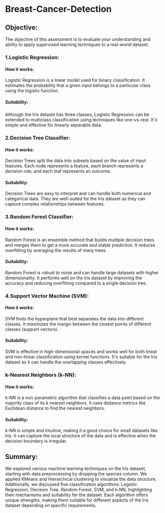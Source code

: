 # Breast-Cancer-Detection
## Objective:
The objective of this assessment is to evaluate your understanding and ability to apply supervised learning techniques to a real-world dataset.
### 1.Logistic Regression:
#### How it works: 
Logistic Regression is a linear model used for binary classification. It estimates the probability that a given input belongs to a particular class using the logistic function.
##### Suitability: 
Although the Iris dataset has three classes, Logistic Regression can be extended to multiclass classification using techniques like one-vs-rest. It's simple and effective for linearly separable data.
### 2.Decision Tree Classifier:
#### How it works: 
Decision Trees split the data into subsets based on the value of input features. Each node represents a feature, each branch represents a decision rule, and each leaf represents an outcome.
#### Suitability: 
Decision Trees are easy to interpret and can handle both numerical and categorical data. They are well-suited for the Iris dataset as they can capture complex relationships between features.
### 3.Random Forest Classifier:
#### How it works: 
Random Forest is an ensemble method that builds multiple decision trees and merges them to get a more accurate and stable prediction. It reduces overfitting by averaging the results of many trees.
#### Suitability: 
Random Forest is robust to noise and can handle large datasets with higher dimensionality. It performs well on the Iris dataset by improving the accuracy and reducing overfitting compared to a single decision tree.
### 4.Support Vector Machine (SVM):
#### How it works:
SVM finds the hyperplane that best separates the data into different classes. It maximizes the margin between the closest points of different classes (support vectors).
#### Suitability: 
SVM is effective in high-dimensional spaces and works well for both linear and non-linear classification using kernel functions. It's suitable for the Iris dataset as it can handle the overlapping classes effectively.
### k-Nearest Neighbors (k-NN):
#### How it works:
k-NN is a non-parametric algorithm that classifies a data point based on the majority class of its k nearest neighbors. It uses distance metrics like Euclidean distance to find the nearest neighbors.
#### Suitability: 
k-NN is simple and intuitive, making it a good choice for small datasets like Iris. It can capture the local structure of the data and is effective when the decision boundary is irregular.
## Summary:
We explored various machine learning techniques on the Iris dataset, starting with data preprocessing by dropping the species column. We applied KMeans and Hierarchical clustering to visualize the data structure. Additionally, we discussed five classification algorithms: Logistic Regression, Decision Tree, Random Forest, SVM, and k-NN, highlighting their mechanisms and suitability for the dataset. Each algorithm offers unique strengths, making them suitable for different aspects of the Iris dataset depending on specific requirements. 
